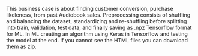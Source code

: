 This business case is about finding customer conversion, purchase likeleness, from past Audiobook sales. Preprocessing consists of shuffling and balancing the dataset, standardizing and re-shuffling before splitting into train,  validation, test data, and finally saving as .npz Tensorflow format for ML. In ML creating an algorithm using Keras in Tensorflow and testing the model at the end. If you cannot see the HTML files you can download them as zip.
